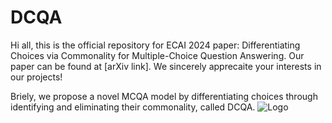 # DCQA
Hi all, this is the official repository for ECAI 2024 paper: Differentiating Choices via Commonality for Multiple-Choice Question Answering. Our paper can be found at [arXiv link]. We sincerely apprecaite your interests in our projects!

Briely, we propose a novel MCQA model by differentiating choices through identifying and eliminating their commonality, called DCQA. 
![Logo](model.png)
